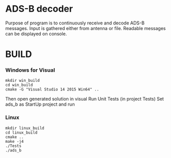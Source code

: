 # ADS-B decoder
Purpose of program is to continuously receive and decode ADS-B messages.
Input is gathered either from antenna or file. Readable messages can be displayed on console.

# BUILD

### Windows for Visual
    mkdir win_build
    cd win_build
    cmake -G "Visual Studio 14 2015 Win64" ..
Then open generated solution in visual
Run Unit Tests (in project Tests)
Set ads_b as StartUp project and run

### Linux
    mkdir linux_build
    cd linux_build
    cmake ..
    make -j4
    ./Tests
    ./ads_b
